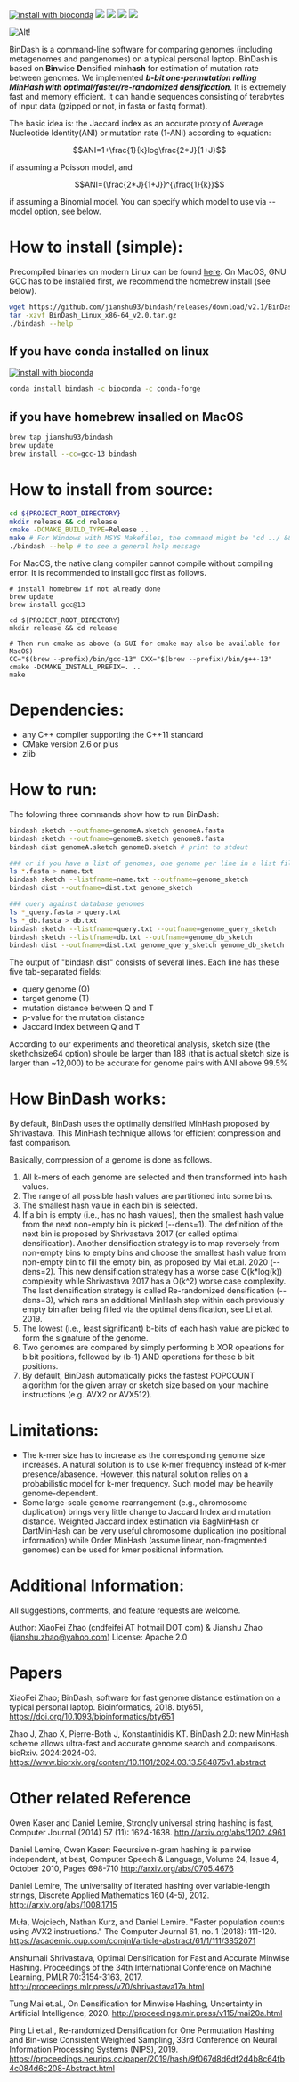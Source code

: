 [![install with bioconda](https://img.shields.io/badge/install%20with-bioconda-brightgreen.svg?style=flat)](http://bioconda.github.io/recipes/bindash/README.html)
![](https://anaconda.org/bioconda/bindash/badges/license.svg)
![](https://anaconda.org/bioconda/bindash/badges/version.svg)
![](https://anaconda.org/bioconda/bindash/badges/latest_release_relative_date.svg)
![](https://anaconda.org/bioconda/bindash/badges/platforms.svg)


![Alt!](https://github.com/jianshu93/bindash/blob/master/BinDash_logo.jpg?raw=true)


BinDash is a command-line software for comparing genomes (including metagenomes and pangenomes) on a typical personal laptop. BinDash is based on **Bin**wise **D**ensified minh**ash** for estimation of mutation rate between genomes. We implemented ***b-bit one-permutation rolling MinHash with optimal/faster/re-randomized densification***.  It is extremely fast and memory efficient. It can handle sequences consisting of terabytes of input data (gzipped or not, in fasta or fastq format). 

The basic idea is: the Jaccard index as an accurate proxy of Average Nucleotide Identity(ANI) or mutation rate (1-ANI) according to equation:

$$ANI=1+\frac{1}{k}log\frac{2*J}{1+J}$$

if assuming a Poisson model, and 

$$ANI=(\frac{2*J}{1+J})^{\frac{1}{k}}$$

if assuming a Binomial model. You can specify which model to use via --model option, see below.


# How to install (simple):
Precompiled binaries on modern Linux can be found [here](https://github.com/jianshu93/bindash/releases/tag/v2.1). On MacOS, GNU GCC has to be installed first, we recommend the homebrew install (see below).

```bash
wget https://github.com/jianshu93/bindash/releases/download/v2.1/BinDash_Linux_x86-64_v2.0.tar.gz
tar -xzvf BinDash_Linux_x86-64_v2.0.tar.gz
./bindash --help
```

## If you have conda installed on linux

[![install with bioconda](https://img.shields.io/badge/install%20with-bioconda-brightgreen.svg?style=flat)](http://bioconda.github.io/recipes/bindash/README.html)

```bash
conda install bindash -c bioconda -c conda-forge

```
## if you have homebrew insalled on MacOS
```bash
brew tap jianshu93/bindash
brew update
brew install --cc=gcc-13 bindash
```

# How to install from source:
```sh
cd ${PROJECT_ROOT_DIRECTORY}  
mkdir release && cd release
cmake -DCMAKE_BUILD_TYPE=Release ..  
make # For Windows with MSYS Makefiles, the command might be "cd ../ && make" because out-of-source build may or may not be supported on this platform. 
./bindash --help # to see a general help message   
```
For MacOS, the native clang compiler cannot compile without compiling error. It is recommended to install gcc first as follows.

```
# install homebrew if not already done
brew update
brew install gcc@13

cd ${PROJECT_ROOT_DIRECTORY}  
mkdir release && cd release

# Then run cmake as above (a GUI for cmake may also be available for MacOS)
CC="$(brew --prefix)/bin/gcc-13" CXX="$(brew --prefix)/bin/g++-13" cmake -DCMAKE_INSTALL_PREFIX=. ..
make
```
# Dependencies:

 - any C++ compiler supporting the C++11 standard
 - CMake version 2.6 or plus
 - zlib 

# How to run:

The folowing three commands show how to run BinDash:
```sh
bindash sketch --outfname=genomeA.sketch genomeA.fasta
bindash sketch --outfname=genomeB.sketch genomeB.fasta
bindash dist genomeA.sketch genomeB.sketch # print to stdout

### or if you have a list of genomes, one genome per line in a list file. All versus all
ls *.fasta > name.txt
bindash sketch --listfname=name.txt --outfname=genome_sketch
bindash dist --outfname=dist.txt genome_sketch

### query against database genomes
ls *_query.fasta > query.txt
ls *_db.fasta > db.txt
bindash sketch --listfname=query.txt --outfname=genome_query_sketch
bindash sketch --listfname=db.txt --outfname=genome_db_sketch
bindash dist --outfname=dist.txt genome_query_sketch genome_db_sketch
```

The output of "bindash dist" consists of several lines. 
Each line has these five tab-separated fields: 
 - query genome (Q)
 - target genome (T) 
 - mutation distance between Q and T
 - p-value for the mutation distance
 - Jaccard Index between Q and T

According to our experiments and theoretical analysis, sketch size (the skethchsize64 option) shoule be larger than 188 (that is actual sketch size is larger than ~12,000) to be accurate for genome pairs with ANI above 99.5%

# How BinDash works:

By default, BinDash uses the optimally densified MinHash proposed by Shrivastava. This MinHash technique allows for efficient compression and fast comparison. 

Basically, compression of a genome is done as follows.
 1. All k-mers of each genome are selected and then transformed into hash values.
 2. The range of all possible hash values are partitioned into some bins.
 3. The smallest hash value in each bin is selected.
 4. If a bin is empty (i.e., has no hash values), then the smallest hash value from the next non-empty bin is picked (--dens=1). The definition of the next bin is proposed by Shrivastava 2017 (or called optimal densification). Another densification strategy is to map reversely from non-empty bins to empty bins and choose the smallest hash value from non-empty bin to fill the empty bin, as proposed by Mai et.al. 2020 (--dens=2). This new densification strategy has a worse case O(k*log(k)) complexity  while Shrivastava 2017 has a O(k^2) worse case complexity. The last densification strategy is called Re-randomized densification (--dens=3), which rans an additional MinHash step within each previously empty bin after being filled via the optimal densification, see Li et.al. 2019. 
 5. The lowest (i.e., least significant) b-bits of each hash value are picked to form the signature of the genome.
 6. Two genomes are compared by simply performing b XOR opeations for b bit positions, followed by (b-1) AND operations for these b bit positions. 
 7. By default, BinDash automatically picks the fastest POPCOUNT algorithm for the given array or sketch size based on your machine instructions (e.g. AVX2 or AVX512).


# Limitations:

- The k-mer size has to increase as the corresponding genome size increases. A natural solution is to use k-mer frequency instead of k-mer presence/abasence. However, this natural solution relies on a probabilistic model for k-mer frequency. Such model may be heavily genome-dependent.
- Some large-scale genome rearrangement (e.g., chromosome duplication) brings very little change to Jaccard Index and mutation distance. Weighted Jaccard index estimation via BagMinHash or DartMinHash can be very useful chromosome duplication (no positional information) while Order MinHash (assume linear, non-fragmented genomes) can be used for kmer positional information.

# Additional Information:

All suggestions, comments, and feature requests are welcome.

Author: XiaoFei Zhao (cndfeifei AT hotmail DOT com)  & Jianshu Zhao (jianshu.zhao@yahoo.com)
License: Apache 2.0

# Papers
XiaoFei Zhao; BinDash, software for fast genome distance estimation on a typical personal laptop. Bioinformatics, 2018. bty651, https://doi.org/10.1093/bioinformatics/bty651

Zhao J, Zhao X, Pierre-Both J, Konstantinidis KT. BinDash 2.0: new MinHash scheme allows ultra-fast and accurate genome search and comparisons. bioRxiv. 2024:2024-03. https://www.biorxiv.org/content/10.1101/2024.03.13.584875v1.abstract

# Other related Reference

Owen Kaser and Daniel Lemire, Strongly universal string hashing is fast, Computer Journal (2014) 57 (11): 1624-1638. http://arxiv.org/abs/1202.4961

Daniel Lemire, Owen Kaser: Recursive n-gram hashing is pairwise independent, at best, Computer Speech & Language, Volume 24, Issue 4, October 2010, Pages 698-710 http://arxiv.org/abs/0705.4676

Daniel Lemire, The universality of iterated hashing over variable-length strings, Discrete Applied Mathematics 160 (4-5), 2012. http://arxiv.org/abs/1008.1715

Muła, Wojciech, Nathan Kurz, and Daniel Lemire. "Faster population counts using AVX2 instructions." The Computer Journal 61, no. 1 (2018): 111-120. https://academic.oup.com/comjnl/article-abstract/61/1/111/3852071 

Anshumali Shrivastava, Optimal Densification for Fast and Accurate Minwise Hashing. Proceedings of the 34th International Conference on Machine Learning, PMLR 70:3154-3163, 2017. http://proceedings.mlr.press/v70/shrivastava17a.html 

Tung Mai et.al., On Densification for Minwise Hashing, Uncertainty in Artificial Intelligence, 2020. http://proceedings.mlr.press/v115/mai20a.html 

Ping Li et.al., Re-randomized Densification for One Permutation Hashing and Bin-wise Consistent Weighted Sampling, 33rd Conference on Neural Information Processing Systems (NIPS), 2019. https://proceedings.neurips.cc/paper/2019/hash/9f067d8d6df2d4b8c64fb4c084d6c208-Abstract.html


